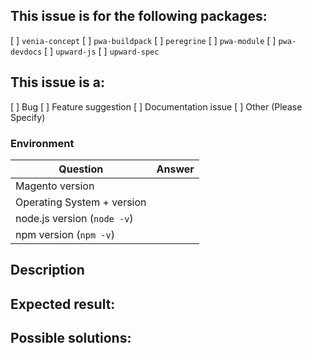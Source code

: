 <!-- (REQUIRED) What is the nature of this issue? -->

## This issue is for the following packages:

[ ] `venia-concept`
[ ] `pwa-buildpack`
[ ] `peregrine`
[ ] `pwa-module`
[ ] `pwa-devdocs`
[ ] `upward-js`
[ ] `upward-spec`

## This issue is a:

[ ] Bug
[ ] Feature suggestion
[ ] Documentation issue
[ ] Other (Please Specify)

### Environment

| Question                    |    Answer     |
| --------------------------- | :-----------: |
| Magento version             | <!--Answer--> |
| Operating System + version  | <!--Answer--> |
| node.js version (`node -v`) | <!--Answer--> |
| npm version (`npm -v`)      | <!--Answer--> |

## Description

<!-- (REQUIRED) Describe the issue with as much detail as possible -->

## Expected result:

<!-- (REQUIRED) When this issue is resolved, what is the expected result/behavior? -->

## Possible solutions:

<!-- (OPTIONAL) What would a solution for this issue look like? -->

<!--
Thank you for taking the time to report this issue!
GitHub Issues should only be created for problems/topics related to this project's codebase.

Before submitting this issue, please make sure you are complying with our Code of Conduct:
https://github.com/magento-research/pwa-studio/blob/develop/.github/CODE_OF_CONDUCT.md

Issues that do not comply with our Code of Conduct or do not contain enough information may be closed at the maintainers' discretion.

Feel free to remove this section before creating this issue.
-->

